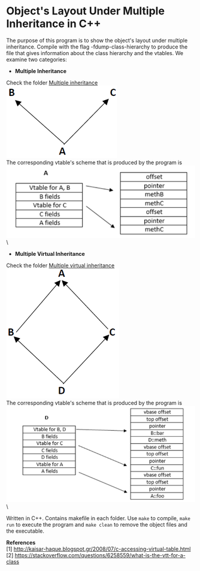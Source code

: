# Object's Layout Under Multiple Inheritance in C++

The purpose of this program is to show the object's layout under multiple inheritance. Compile with the flag -fdump-class-hierarchy to produce the file that gives information about the class hierarchy and the vtables. We examine two categories:

- **Multiple Inheritance**

Check the folder [Multiple inheritance](https://github.com/patschris/ObjectUnderMultipleInheritanceCpp/tree/master/Multiple%20inheritance)\
![ObjectMultipleInheritance](https://github.com/patschris/ObjectUnderMultipleInheritanceCpp/blob/master/ObjectUnderMultipleInheritance.PNG)\
The corresponding vtable's scheme that is produced by the program is\
![VtableMultipleInheritance](https://github.com/patschris/ObjectUnderMultipleInheritanceCpp/blob/master/VtableMultipleInheritance.png)\




- **Multiple Virtual Inheritance**

Check the folder [Multiple virtual inheritance](https://github.com/patschris/ObjectUnderMultipleInheritanceCpp/tree/master/Multiple%20virtual%20inheritance)\
![ObjectMultipleVirtualInheritance](https://github.com/patschris/ObjectUnderMultipleInheritanceCpp/blob/master/ObjectUnderVirtualInheritance.PNG)\
The corresponding vtable's scheme that is produced by the program is\
![VtableMultipleInheritance](https://github.com/patschris/ObjectUnderMultipleInheritanceCpp/blob/master/VtableMultipleVirtualInheritance.png)\


Written in C++. Contains makefile in each folder. Use `make` to compile, `make run` to execute the program and `make clean` to remove the object files and the executable.


**References** \
[1] http://kaisar-haque.blogspot.gr/2008/07/c-accessing-virtual-table.html \
[2] https://stackoverflow.com/questions/6258559/what-is-the-vtt-for-a-class
